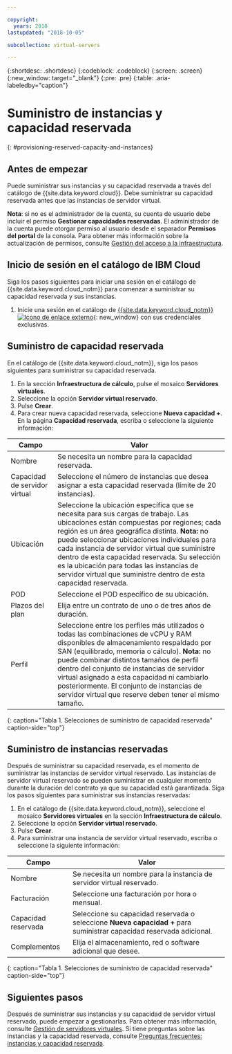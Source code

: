```yaml
---

copyright:
  years: 2018
lastupdated: "2018-10-05"

subcollection: virtual-servers

---
```


{:shortdesc: .shortdesc}
{:codeblock: .codeblock}
{:screen: .screen}
{:new_window: target="_blank"}
{:pre: .pre}
{:table: .aria-labeledby="caption"}

# Suministro de instancias y capacidad reservada
{: #provisioning-reserved-capacity-and-instances}

## Antes de empezar

Puede suministrar sus instancias y su capacidad reservada a través del catálogo de {{site.data.keyword.cloud}}. Debe suministrar su capacidad reservada antes que las instancias de servidor virtual.

**Nota**: si no es el administrador de la cuenta, su cuenta de usuario debe incluir el permiso **Gestionar capacidades reservadas**. El administrador de la cuenta puede otorgar permiso al usuario desde el separador **Permisos del portal** de la consola. Para obtener más información sobre la actualización de permisos, consulte [Gestión del acceso a la infraestructura](/docs/iam?topic=iam-mngclassicinfra).

## Inicio de sesión en el catálogo de IBM Cloud

Siga los pasos siguientes para iniciar una sesión en el catálogo de {{site.data.keyword.cloud_notm}} para comenzar a suministrar su capacidad reservada y sus instancias.

  1. Inicie una sesión en el catálogo de [{{site.data.keyword.cloud_notm}} ![Icono de enlace externo](../icons/launch-glyph.svg "Icono de enlace externo")](https://console.bluemix.net/catalog/){: new_window} con sus credenciales exclusivas.

## Suministro de capacidad reservada

En el catálogo de {{site.data.keyword.cloud_notm}}, siga los pasos siguientes para suministrar su capacidad reservada.

  1. En la sección **Infraestructura de cálculo**, pulse el mosaico **Servidores virtuales**.
  2. Seleccione la opción **Servidor virtual reservado**.
  3. Pulse **Crear**.
  4. Para crear nueva capacidad reservada, seleccione **Nueva capacidad +**. En la página **Capacidad reservada**, escriba o seleccione la siguiente información:

| Campo                   | Valor               |                                                                                                                                                                                                                                                                                                                                 
| ----------------------- | ------------------- |
| Nombre                    | Se necesita un nombre para la capacidad reservada. |                                                                                                                                                                                                                                                                                                       
| Capacidad de servidor virtual | Seleccione el número de instancias que desea asignar a esta capacidad reservada (límite de 20 instancias). |                                                                                                                                                                                                                                                
| Ubicación                | Seleccione la ubicación específica que se necesita para sus cargas de trabajo. Las ubicaciones están compuestas por regiones; cada región es un área geográfica distinta. **Nota:** no puede seleccionar ubicaciones individuales para cada instancia de servidor virtual que suministre dentro de esta capacidad reservada. Su selección es la ubicación para todas las instancias de servidor virtual que suministre dentro de esta capacidad reservada. |
| POD                     | Seleccione el POD específico de su ubicación. |
| Plazos del plan              | Elija entre un contrato de uno o de tres años de duración. |                                                                                                                                                                                                                                                                                            
| Perfil                 | Seleccione entre los perfiles más utilizados o todas las combinaciones de vCPU y RAM disponibles de almacenamiento respaldado por SAN (equilibrado, memoria o cálculo). **Nota:** no puede combinar distintos tamaños de perfil dentro del conjunto de instancias de servidor virtual asignado a esta capacidad ni cambiarlo posteriormente. El conjunto de instancias de servidor virtual que reserve deben tener el mismo tamaño. |
{: caption="Tabla 1. Selecciones de suministro de capacidad reservada" caption-side="top"}


## Suministro de instancias reservadas

Después de suministrar su capacidad reservada, es el momento de suministrar las instancias de servidor virtual reservado. Las instancias de servidor virtual reservado se pueden suministrar en cualquier momento durante la duración del contrato ya que su capacidad está garantizada. Siga los pasos siguientes para suministrar sus instancias reservadas:

1. En el catálogo de {{site.data.keyword.cloud_notm}}, seleccione el mosaico **Servidores virtuales** en la sección **Infraestructura de cálculo**.
2. Seleccione la opción **Servidor virtual reservado**.
3. Pulse **Crear**.
4. Para suministrar una instancia de servidor virtual reservado, escriba o seleccione la siguiente información:

| Campo                     | Valor               |                                                                                                                                                                                                                                                                                                                                 
| ------------------------- | ------------------- |
| Nombre                      | Se necesita un nombre para la instancia de servidor virtual reservado. |                                                                                                                                                                                                                                                                                                       
| Facturación                   | Seleccione una facturación por hora o mensual. |                                                                                                                                                                                                                                                
| Capacidad reservada         | Seleccione su capacidad reservada o seleccione **Nueva capacidad +** para suministrar capacidad reservada adicional. |                                                                                                                                                                                                     
| Complementos                   | Elija el almacenamiento, red o software adicional que desee. |                                                                                                                                                                                                                                                                                            
{: caption="Tabla 1. Selecciones de suministro de capacidad reservada" caption-side="top"}

## Siguientes pasos

Después de suministrar sus instancias y su capacidad de servidor virtual reservado, puede empezar a gestionarlas. Para obtener más información, consulte [Gestión de servidores virtuales](/docs/vsi?topic=virtual-servers-managing-virtual-servers). Si tiene preguntas sobre las instancias y la capacidad reservada, consulte [Preguntas frecuentes: instancias y capacidad reservada](/docs/vsi?topic=virtual-servers-faqs-reserved-capacity-and-instances).
